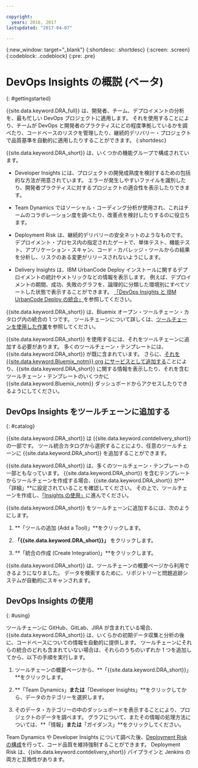 ```yaml
---

copyright:
  years: 2016, 2017
lastupdated: "2017-04-07"

---
```


{:new_window: target="_blank"}
{:shortdesc: .shortdesc}
{:screen: .screen}
{:codeblock: .codeblock}
{:pre: .pre}

# DevOps Insights の概説 (ベータ)
{: #gettingstarted}

{{site.data.keyword.DRA_full}} は、開発者、チーム、デプロイメントの分析を、最も忙しい DevOps プロジェクトに適用します。
それを使用することにより、チームが DevOps と開発者のプラクティスにどの程度準拠しているかを調べたり、コードベースのリスクを管理したり、継続的デリバリー・プロジェクトで品質基準を自動的に適用したりすることができます。
{:shortdesc}

{{site.data.keyword.DRA_short}} は、いくつかの機能グループで構成されています。


   * Developer Insights には、プロジェクトの開発成熟度を検討するための包括的な方法が用意されています。
エラーが発生しやすいファイルを識別したり、開発者プラクティスに対するプロジェクトの適合性を表示したりできます。


   * Team Dynamics ではソーシャル・コーディング分析が使用され、これはチームのコラボレーション度を調べたり、改善点を検討したりするのに役立ちます。


   * Deployment Risk は、継続的デリバリーの安全ネットのようなものです。
デプロイメント・プロセス内の指定されたゲートで、単体テスト、機能テスト、アプリケーション・スキャン、コード・カバレッジ・ツールからの結果を分析し、リスクのある変更がリリースされないようにします。


   * Delivery Insights は、IBM UrbanCode Deploy インストールに関するデプロイメントの統計やメトリックなどの情報を表示します。
例えば、デプロイメントの期間、成功、失敗のグラフを、論理的に分類した環境別にすべてソートした状態で表示することができます。
[「DevOps Insights と IBM UrbanCode Deploy の統合」](/docs/services/DevOpsInsights/uc_insights_overview.html)を参照してください。


{{site.data.keyword.DRA_short}} は、Bluemix オープン・ツールチェーン・カタログ内の統合の 1 つです。
ツールチェーンについて詳しくは、[ツールチェーンを使用した作業](/docs/services/ContinuousDelivery/toolchains_working.html)を参照してください。

{{site.data.keyword.DRA_short}} を使用するには、それをツールチェーンに追加する必要があります。
多くのツールチェーン・テンプレートには、{{site.data.keyword.DRA_short}} が既に含まれています。
さらに、[それを {{site.data.keyword.Bluemix_notm}} org にサービスとして追加する](/docs/services/reqnsi.html)ことにより、{{site.data.keyword.DRA_short}} に関する情報を表示したり、それを含むツールチェーン・テンプレートのいくつかに {{site.data.keyword.Bluemix_notm}} ダッシュボードからアクセスしたりできるようにしてください。
  

## DevOps Insights をツールチェーンに追加する
{: #catalog}

{{site.data.keyword.DRA_short}} は {{site.data.keyword.contdelivery_short}} の一部です。
ツール統合カタログから選択することにより、任意のツールチェーンに {{site.data.keyword.DRA_short}} を追加することができます。


{{site.data.keyword.DRA_short}} は、多くのツールチェーン・テンプレートの一部ともなっています。
{{site.data.keyword.DRA_short}} を含むテンプレートからツールチェーンを作成する場合、{{site.data.keyword.DRA_short}} が**「詳細」**に設定されていることを確認してください。
その上で、ツールチェーンを作成し、[「Insights の使用」](/docs/services/DevOpsInsights/index.html#using)に進んでください。


{{site.data.keyword.DRA_short}} をツールチェーンに追加するには、次のようにします。


1. **「ツールの追加 (Add a Tool)」**をクリックします。

2. **「{{site.data.keyword.DRA_short}}」** をクリックします。

3. **「統合の作成 (Create Integration)」**をクリックします。

{{site.data.keyword.DRA_short}} は、ツールチェーンの概要ページから利用できるようになりました。
データを検索するために、リポジトリーと問題追跡システムが自動的にスキャンされます。 

## DevOps Insights の使用
{: #using}

ツールチェーンに GitHub、GitLab、JIRA が含まれている場合、{{site.data.keyword.DRA_short}} は、いくらかの初期データ収集と分析の後に、コードベースについての情報を自動的に提供します。
ツールチェーンにそれらの統合のどれも含まれていない場合は、それらのうちのいずれか 1 つを追加してから、以下の手順を実行します。


1. ツールチェーンの概要ページから、**「{{site.data.keyword.DRA_short}}」**をクリックします。


2. **「Team Dynamics」**または**「Developer Insights」**をクリックしてから、データのカテゴリーを選択します。 

3. そのデータ・カテゴリーの中のダッシュボードを表示することにより、プロジェクトのデータを調べます。
グラフについて、またその情報の処理方法については、**「情報」**または**「ガイダンス」**をクリックしてください。


Team Dynamics や Developer Insights について調べた後、[Deployment Risk の構成](/docs/services/DevOpsInsights/insights_risk.html)を行って、コード品質を維持強制することができます。
Deployment Risk は、{{site.data.keyword.contdelivery_short}} パイプラインと Jenkins の両方と互換性があります。
   
